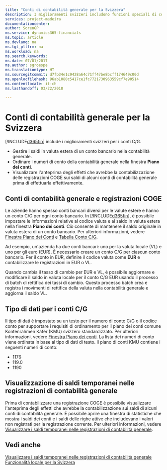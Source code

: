 ```yaml
---
title: "Conti di contabilità generale per la Svizzera"
description: I miglioramenti svizzeri includono funzioni speciali di conto C/G.
services: project-madeira
documentationcenter: 
author: SorenGP
ms.service: dynamics365-financials
ms.topic: article
ms.devlang: na
ms.tgt_pltfrm: na
ms.workload: na
ms.search.keywords: 
ms.date: 07/01/2017
ms.author: sgroespe
ms.translationtype: HT
ms.sourcegitcommit: d7fb34e1c9428a64c71ff47be8bcff174649c00d
ms.openlocfilehash: 96ab1080c5417ce1fc7721730963559cf7e90514
ms.contentlocale: it-ch
ms.lasthandoff: 03/22/2018

---
```

# <a name="swiss-general-ledger-accounts"></a>Conti di contabilità generale per la Svizzera
[!INCLUDE[d365fin](../../includes/d365fin_md.md)] include i miglioramenti svizzeri per i conti C/G.

- Gestire i saldi in valuta estera di un conto bancario nella contabilità generale.  
- Ordinare i numeri di conto della contabilità generale nella finestra **Piano dei conti**.  
- Visualizzare l'anteprima degli effetti che avrebbe la contabilizzazione delle registrazioni COGE sui saldi di alcuni conti di contabilità generale prima di effettuarla effettivamente.  

## <a name="general-ledger-accounts-and-general-journals"></a>Conti di contabilità generale e registrazioni COGE  
Le aziende hanno spesso conti bancari diversi per le valute estere e hanno un conto C/G per ogni conto bancario. In [!INCLUDE[d365fin](../../includes/d365fin_md.md)], è possibile impostare le informazioni relative al codice valuta e al saldo in valuta estera nella finestra **Piano dei conti**. Ciò consente di mantenere il saldo originale in valuta estera di un conto bancario. Per ulteriori informazioni, vedere [Finestra Piano dei Conti](assetId:///fa407624-b670-44b6-8397-91aa606e4c39) e [Tabella Conto C/G](assetId:///a65c2b09-9bb2-43db-8c53-c047bfc49777).  

Ad esempio, un'azienda ha due conti bancari: uno per la valuta locale (VL) e uno per gli euro (EUR). È necessario creare un conto C/G per ciascun conto bancario. Per il conto in EUR, definire il codice valuta come **EUR** e contabilizzare le registrazioni in EUR o VL.  

Quando cambia il tasso di cambio per EUR e VL, è possibile aggiornare e modificare il saldo in valuta locale per il conto C/G EUR usando il processo di batch di rettifica dei tassi di cambio. Questo processo batch crea e registra i movimenti di rettifica della valuta nella contabilità generale e aggiorna il saldo VL.  

## <a name="data-type-for-general-ledger-accounts"></a>Tipo di dati per i conti C/G  
Il tipo di dati è impostato su un testo per il numero di conto C/G o il codice conto per supportare i requisiti di ordinamento per il piano dei conti comune Kontenrahmen Käfer (KMU) svizzero standardizzato. Per ulteriori informazioni, vedere [Finestra Piano dei conti](assetId:///fa407624-b670-44b6-8397-91aa606e4c39). La lista dei numeri di conto viene ordinata in base al tipo di dati di testo. Il piano di conti KMU contiene i seguenti numeri di conto:  

- 1176  
- 119.0  
- 1190  

## <a name="viewing-temporary-balances-in-general-journals"></a>Visualizzazione di saldi temporanei nelle registrazioni di contabilità generale  
Prima di contabilizzare una registrazione COGE è possibile visualizzare l'anteprima degli effetti che avrebbe la contabilizzazione sui saldi di alcuni conti di contabilità generale. È possibile aprire una finestra di statistiche che mostra i saldi dei conti e i saldi delle righe attive che includevano i valori non registrati per la registrazione corrente. Per ulteriori informazioni, vedere [Visualizzare i saldi temporanei nelle registrazioni di contabilità generale](how-to-view-temporary-balances-in-general-ledger-journals.md).  

## <a name="see-also"></a>Vedi anche  
 [Visualizzare i saldi temporanei nelle registrazioni di contabilità generale](how-to-view-temporary-balances-in-general-ledger-journals.md)   
 [Funzionalità locale per la Svizzera](switzerland-local-functionality.md)

